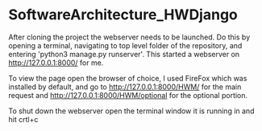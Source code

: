 # SoftwareArchitecture_HWDjango

After cloning the project the webserver needs to be launched.
Do this by opening a terminal, navigating to top level folder of the repository, and entering 'python3 manage.py runserver'. This started a webserver on http://127.0.0.1:8000/ for me.

To view the page open the browser of choice, I used FireFox which was installed by default, and go to http://127.0.0.1:8000/HWM/ for the main request and http://127.0.0.1:8000/HWM/optional for the optional portion.

To shut down the webserver open the terminal window it is running in and hit crtl+c
